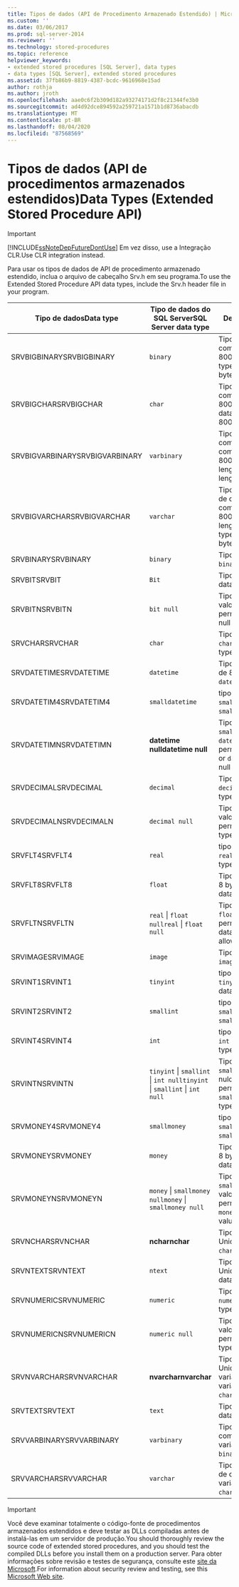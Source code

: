 ```yaml
---
title: Tipos de dados (API de Procedimento Armazenado Estendido) | Microsoft Docs
ms.custom: ''
ms.date: 03/06/2017
ms.prod: sql-server-2014
ms.reviewer: ''
ms.technology: stored-procedures
ms.topic: reference
helpviewer_keywords:
- extended stored procedures [SQL Server], data types
- data types [SQL Server], extended stored procedures
ms.assetid: 37fb86b9-8819-4387-bcdc-9616968e15ad
author: rothja
ms.author: jroth
ms.openlocfilehash: aae0c6f2b309d182a93274171d2f8c21344fe3b0
ms.sourcegitcommit: ad4d92dce894592a259721a1571b1d8736abacdb
ms.translationtype: MT
ms.contentlocale: pt-BR
ms.lasthandoff: 08/04/2020
ms.locfileid: "87568569"
---
```

# <a name="data-types-extended-stored-procedure-api"></a><span data-ttu-id="e13be-102">Tipos de dados (API de procedimentos armazenados estendidos)</span><span class="sxs-lookup"><span data-stu-id="e13be-102">Data Types (Extended Stored Procedure API)</span></span>
    
> [!IMPORTANT]  
>  [!INCLUDE[ssNoteDepFutureDontUse](../../includes/ssnotedepfuturedontuse-md.md)] <span data-ttu-id="e13be-103">Em vez disso, use a Integração CLR.</span><span class="sxs-lookup"><span data-stu-id="e13be-103">Use CLR integration instead.</span></span>  
  
 <span data-ttu-id="e13be-104">Para usar os tipos de dados de API de procedimento armazenado estendido, inclua o arquivo de cabeçalho Srv.h em seu programa.</span><span class="sxs-lookup"><span data-stu-id="e13be-104">To use the Extended Stored Procedure API data types, include the Srv.h header file in your program.</span></span>  
  
|<span data-ttu-id="e13be-105">Tipo de dados</span><span class="sxs-lookup"><span data-stu-id="e13be-105">Data type</span></span>|<span data-ttu-id="e13be-106">Tipo de dados do SQL Server</span><span class="sxs-lookup"><span data-stu-id="e13be-106">SQL Server data type</span></span>|<span data-ttu-id="e13be-107">Descrição</span><span class="sxs-lookup"><span data-stu-id="e13be-107">Description</span></span>|  
|---------------|--------------------------|-----------------|  
|<span data-ttu-id="e13be-108">SRVBIGBINARY</span><span class="sxs-lookup"><span data-stu-id="e13be-108">SRVBIGBINARY</span></span>|`binary`|<span data-ttu-id="e13be-109">Tipo de dados `binary`, comprimento de 0 a 8000 bytes.</span><span class="sxs-lookup"><span data-stu-id="e13be-109">`binary` data type, length 0 to 8000 bytes.</span></span>|  
|<span data-ttu-id="e13be-110">SRVBIGCHAR</span><span class="sxs-lookup"><span data-stu-id="e13be-110">SRVBIGCHAR</span></span>|`char`|<span data-ttu-id="e13be-111">Tipo de dados `character`, comprimento de 0 a 8000 bytes.</span><span class="sxs-lookup"><span data-stu-id="e13be-111">`character` data type, length 0 to 8000 bytes.</span></span>|  
|<span data-ttu-id="e13be-112">SRVBIGVARBINARY</span><span class="sxs-lookup"><span data-stu-id="e13be-112">SRVBIGVARBINARY</span></span>|`varbinary`|<span data-ttu-id="e13be-113">Tipo de dados `binary` de comprimento variável, comprimento de 0 a 8000 bytes.</span><span class="sxs-lookup"><span data-stu-id="e13be-113">Variable-length `binary` data type, length 0 to 8000 bytes.</span></span>|  
|<span data-ttu-id="e13be-114">SRVBIGVARCHAR</span><span class="sxs-lookup"><span data-stu-id="e13be-114">SRVBIGVARCHAR</span></span>|`varchar`|<span data-ttu-id="e13be-115">Tipo de dados `character` de comprimento variável, comprimento de 0 a 8000 bytes.</span><span class="sxs-lookup"><span data-stu-id="e13be-115">Variable-length `character` data type, length 0 to 8000 bytes.</span></span>|  
|<span data-ttu-id="e13be-116">SRVBINARY</span><span class="sxs-lookup"><span data-stu-id="e13be-116">SRVBINARY</span></span>|`binary`|<span data-ttu-id="e13be-117">Tipo de dados `binary`.</span><span class="sxs-lookup"><span data-stu-id="e13be-117">`binary` data type.</span></span>|  
|<span data-ttu-id="e13be-118">SRVBIT</span><span class="sxs-lookup"><span data-stu-id="e13be-118">SRVBIT</span></span>|`Bit`|<span data-ttu-id="e13be-119">Tipo de dados `bit`.</span><span class="sxs-lookup"><span data-stu-id="e13be-119">`bit` data type.</span></span>|  
|<span data-ttu-id="e13be-120">SRVBITN</span><span class="sxs-lookup"><span data-stu-id="e13be-120">SRVBITN</span></span>|`bit null`|<span data-ttu-id="e13be-121">Tipo de dados `bit`, valores nulos permitidos.</span><span class="sxs-lookup"><span data-stu-id="e13be-121">`bit` data type, null values allowed.</span></span>|  
|<span data-ttu-id="e13be-122">SRVCHAR</span><span class="sxs-lookup"><span data-stu-id="e13be-122">SRVCHAR</span></span>|`char`|<span data-ttu-id="e13be-123">Tipo de dados `character`.</span><span class="sxs-lookup"><span data-stu-id="e13be-123">`character` data type.</span></span>|  
|<span data-ttu-id="e13be-124">SRVDATETIME</span><span class="sxs-lookup"><span data-stu-id="e13be-124">SRVDATETIME</span></span>|`datetime`|<span data-ttu-id="e13be-125">Tipo de dados `datetime` de 8 bytes.</span><span class="sxs-lookup"><span data-stu-id="e13be-125">8-byte `datetime` data type.</span></span>|  
|<span data-ttu-id="e13be-126">SRVDATETIM4</span><span class="sxs-lookup"><span data-stu-id="e13be-126">SRVDATETIM4</span></span>|`smalldatetime`|<span data-ttu-id="e13be-127">tipo de dados de 4 bytes `smalldatetime` .</span><span class="sxs-lookup"><span data-stu-id="e13be-127">4-byte `smalldatetime` data type.</span></span>|  
|<span data-ttu-id="e13be-128">SRVDATETIMN</span><span class="sxs-lookup"><span data-stu-id="e13be-128">SRVDATETIMN</span></span>|<span data-ttu-id="e13be-129">**datetime null**</span><span class="sxs-lookup"><span data-stu-id="e13be-129">**datetime null**</span></span>|<span data-ttu-id="e13be-130">Tipo de dados `smalldatetime` ou `datetime`, valores nulos permitidos.</span><span class="sxs-lookup"><span data-stu-id="e13be-130">`smalldatetime` or `datetime` data type, null values allowed.</span></span>|  
|<span data-ttu-id="e13be-131">SRVDECIMAL</span><span class="sxs-lookup"><span data-stu-id="e13be-131">SRVDECIMAL</span></span>|`decimal`|<span data-ttu-id="e13be-132">Tipo de dados `decimal`.</span><span class="sxs-lookup"><span data-stu-id="e13be-132">`decimal` data type.</span></span>|  
|<span data-ttu-id="e13be-133">SRVDECIMALN</span><span class="sxs-lookup"><span data-stu-id="e13be-133">SRVDECIMALN</span></span>|`decimal null`|<span data-ttu-id="e13be-134">Tipo de dados `decimal`, valores nulos permitidos.</span><span class="sxs-lookup"><span data-stu-id="e13be-134">`decimal` data type, null values allowed.</span></span>|  
|<span data-ttu-id="e13be-135">SRVFLT4</span><span class="sxs-lookup"><span data-stu-id="e13be-135">SRVFLT4</span></span>|`real`|<span data-ttu-id="e13be-136">tipo de dados de 4 bytes `real` .</span><span class="sxs-lookup"><span data-stu-id="e13be-136">4-byte `real` data type.</span></span>|  
|<span data-ttu-id="e13be-137">SRVFLT8</span><span class="sxs-lookup"><span data-stu-id="e13be-137">SRVFLT8</span></span>|`float`|<span data-ttu-id="e13be-138">Tipo de dados `float` de 8 bytes.</span><span class="sxs-lookup"><span data-stu-id="e13be-138">8-byte `float` data type.</span></span>|  
|<span data-ttu-id="e13be-139">SRVFLTN</span><span class="sxs-lookup"><span data-stu-id="e13be-139">SRVFLTN</span></span>|<span data-ttu-id="e13be-140">`real` &#124; `float null`</span><span class="sxs-lookup"><span data-stu-id="e13be-140">`real` &#124; `float null`</span></span>|<span data-ttu-id="e13be-141">Tipo de dados `real` ou `float`, valores nulos permitidos.</span><span class="sxs-lookup"><span data-stu-id="e13be-141">`real` or `float` data type, null values allowed.</span></span>|  
|<span data-ttu-id="e13be-142">SRVIMAGE</span><span class="sxs-lookup"><span data-stu-id="e13be-142">SRVIMAGE</span></span>|`image`|<span data-ttu-id="e13be-143">Tipo de dados `image`.</span><span class="sxs-lookup"><span data-stu-id="e13be-143">`image` data type.</span></span>|  
|<span data-ttu-id="e13be-144">SRVINT1</span><span class="sxs-lookup"><span data-stu-id="e13be-144">SRVINT1</span></span>|`tinyint`|<span data-ttu-id="e13be-145">tipo de dados de 1 byte `tinyint` .</span><span class="sxs-lookup"><span data-stu-id="e13be-145">1-byte `tinyint` data type.</span></span>|  
|<span data-ttu-id="e13be-146">SRVINT2</span><span class="sxs-lookup"><span data-stu-id="e13be-146">SRVINT2</span></span>|`smallint`|<span data-ttu-id="e13be-147">tipo de dados de 2 bytes `smallint` .</span><span class="sxs-lookup"><span data-stu-id="e13be-147">2-byte `smallint` data type.</span></span>|  
|<span data-ttu-id="e13be-148">SRVINT4</span><span class="sxs-lookup"><span data-stu-id="e13be-148">SRVINT4</span></span>|`int`|<span data-ttu-id="e13be-149">tipo de dados de 4 bytes `int` .</span><span class="sxs-lookup"><span data-stu-id="e13be-149">4-byte `int` data type.</span></span>|  
|<span data-ttu-id="e13be-150">SRVINTN</span><span class="sxs-lookup"><span data-stu-id="e13be-150">SRVINTN</span></span>|<span data-ttu-id="e13be-151">`tinyint` &#124; `smallint` &#124; `int null`</span><span class="sxs-lookup"><span data-stu-id="e13be-151">`tinyint` &#124; `smallint` &#124; `int null`</span></span>|<span data-ttu-id="e13be-152">Tipo de dados `tinyint`, `smallint` ou `int`, valores nulos permitidos.</span><span class="sxs-lookup"><span data-stu-id="e13be-152">`tinyint`, `smallint`, or `int` data type, null values allowed.</span></span>|  
|<span data-ttu-id="e13be-153">SRVMONEY4</span><span class="sxs-lookup"><span data-stu-id="e13be-153">SRVMONEY4</span></span>|`smallmoney`|<span data-ttu-id="e13be-154">tipo de dados de 4 bytes `smallmoney` .</span><span class="sxs-lookup"><span data-stu-id="e13be-154">4-byte `smallmoney` data type.</span></span>|  
|<span data-ttu-id="e13be-155">SRVMONEY</span><span class="sxs-lookup"><span data-stu-id="e13be-155">SRVMONEY</span></span>|`money`|<span data-ttu-id="e13be-156">Tipo de dados `money` de 8 bytes.</span><span class="sxs-lookup"><span data-stu-id="e13be-156">8-byte `money` data type.</span></span>|  
|<span data-ttu-id="e13be-157">SRVMONEYN</span><span class="sxs-lookup"><span data-stu-id="e13be-157">SRVMONEYN</span></span>|<span data-ttu-id="e13be-158">`money` &#124; `smallmoney null`</span><span class="sxs-lookup"><span data-stu-id="e13be-158">`money` &#124; `smallmoney null`</span></span>|<span data-ttu-id="e13be-159">Tipo de dados `smallmoney` ou `money`, valores nulos permitidos.</span><span class="sxs-lookup"><span data-stu-id="e13be-159">`smallmoney` or `money` data type, null values allowed.</span></span>|  
|<span data-ttu-id="e13be-160">SRVNCHAR</span><span class="sxs-lookup"><span data-stu-id="e13be-160">SRVNCHAR</span></span>|<span data-ttu-id="e13be-161">**nchar**</span><span class="sxs-lookup"><span data-stu-id="e13be-161">**nchar**</span></span>|<span data-ttu-id="e13be-162">Tipo de dados `character` Unicode.</span><span class="sxs-lookup"><span data-stu-id="e13be-162">Unicode `character` data type.</span></span>|  
|<span data-ttu-id="e13be-163">SRVNTEXT</span><span class="sxs-lookup"><span data-stu-id="e13be-163">SRVNTEXT</span></span>|`ntext`|<span data-ttu-id="e13be-164">Tipo de dados `text` Unicode.</span><span class="sxs-lookup"><span data-stu-id="e13be-164">Unicode `text` data type.</span></span>|  
|<span data-ttu-id="e13be-165">SRVNUMERIC</span><span class="sxs-lookup"><span data-stu-id="e13be-165">SRVNUMERIC</span></span>|`numeric`|<span data-ttu-id="e13be-166">Tipo de dados `numeric`.</span><span class="sxs-lookup"><span data-stu-id="e13be-166">`numeric` data type.</span></span>|  
|<span data-ttu-id="e13be-167">SRVNUMERICN</span><span class="sxs-lookup"><span data-stu-id="e13be-167">SRVNUMERICN</span></span>|`numeric null`|<span data-ttu-id="e13be-168">Tipo de dados `numeric`, valores nulos permitidos.</span><span class="sxs-lookup"><span data-stu-id="e13be-168">`numeric` data type, null values allowed.</span></span>|  
|<span data-ttu-id="e13be-169">SRVNVARCHAR</span><span class="sxs-lookup"><span data-stu-id="e13be-169">SRVNVARCHAR</span></span>|<span data-ttu-id="e13be-170">**nvarchar**</span><span class="sxs-lookup"><span data-stu-id="e13be-170">**nvarchar**</span></span>|<span data-ttu-id="e13be-171">Tipo de dados `character` Unicode de comprimento variável.</span><span class="sxs-lookup"><span data-stu-id="e13be-171">Unicode variable-length `character` data type.</span></span>|  
|<span data-ttu-id="e13be-172">SRVTEXT</span><span class="sxs-lookup"><span data-stu-id="e13be-172">SRVTEXT</span></span>|`text`|<span data-ttu-id="e13be-173">Tipo de dados `text`.</span><span class="sxs-lookup"><span data-stu-id="e13be-173">`text` data type.</span></span>|  
|<span data-ttu-id="e13be-174">SRVVARBINARY</span><span class="sxs-lookup"><span data-stu-id="e13be-174">SRVVARBINARY</span></span>|`varbinary`|<span data-ttu-id="e13be-175">Tipo de dados `binary` de comprimento variável.</span><span class="sxs-lookup"><span data-stu-id="e13be-175">Variable-length `binary` data type.</span></span>|  
|<span data-ttu-id="e13be-176">SRVVARCHAR</span><span class="sxs-lookup"><span data-stu-id="e13be-176">SRVVARCHAR</span></span>|`varchar`|<span data-ttu-id="e13be-177">Tipo de dados `character` de comprimento variável.</span><span class="sxs-lookup"><span data-stu-id="e13be-177">Variable-length `character` data type.</span></span>|  
  
> [!IMPORTANT]  
>  <span data-ttu-id="e13be-178">Você deve examinar totalmente o código-fonte de procedimentos armazenados estendidos e deve testar as DLLs compiladas antes de instalá-las em um servidor de produção.</span><span class="sxs-lookup"><span data-stu-id="e13be-178">You should thoroughly review the source code of extended stored procedures, and you should test the compiled DLLs before you install them on a production server.</span></span> <span data-ttu-id="e13be-179">Para obter informações sobre revisão e testes de segurança, consulte este [site da Microsoft](https://go.microsoft.com/fwlink/?LinkID=54761&amp;clcid=0x409https://msdn.microsoft.com/security/).</span><span class="sxs-lookup"><span data-stu-id="e13be-179">For information about security review and testing, see this [Microsoft Web site](https://go.microsoft.com/fwlink/?LinkID=54761&amp;clcid=0x409https://msdn.microsoft.com/security/).</span></span>  
  
  
